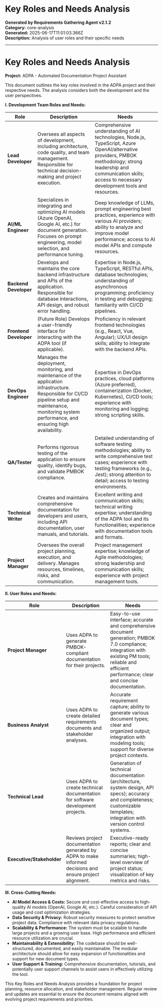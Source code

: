# Key Roles and Needs Analysis

**Generated by Requirements Gathering Agent v2.1.2**  
**Category:** core-analysis  
**Generated:** 2025-06-17T11:01:03.366Z  
**Description:** Analysis of user roles and their specific needs

---

# Key Roles and Needs Analysis

**Project:** ADPA - Automated Documentation Project Assistant

This document outlines the key roles involved in the ADPA project and their respective needs.  The analysis considers both the development and the user perspectives.

**I. Development Team Roles and Needs:**

| Role                     | Description                                                                                                                                                                                                                         | Needs                                                                                                                                                                                                         |
|--------------------------|----------------------------------------------------------------------------------------------------------------------------------------------------------------------------------------------------------------------------------------------------|--------------------------------------------------------------------------------------------------------------------------------------------------------------------------------------------------------------------|
| **Lead Developer**        | Oversees all aspects of development, including architecture, code quality, and team management. Responsible for technical decision-making and project execution.                                                                      | Comprehensive understanding of AI technologies, Node.js, TypeScript, Azure OpenAI/alternative providers, PMBOK methodology; strong leadership and communication skills; access to necessary development tools and resources.                     |
| **AI/ML Engineer**       | Specializes in integrating and optimizing AI models (Azure OpenAI, Google AI, etc.) for document generation.  Focuses on prompt engineering, model selection, and performance tuning.                                                                | Deep knowledge of LLMs, prompt engineering best practices, experience with various AI providers; ability to analyze and improve model performance; access to AI model APIs and compute resources.                                         |
| **Backend Developer**     | Develops and maintains the core backend infrastructure and APIs of the application. Responsible for database interactions, API design, and robust error handling.                                                                            | Expertise in Node.js, TypeScript, RESTful APIs, database technologies; understanding of asynchronous programming; proficiency in testing and debugging; familiarity with CI/CD pipelines.                                       |
| **Frontend Developer**    | (Future Role) Develops a user-friendly interface for interacting with the ADPA tool (if applicable).                                                                                                                              | Proficiency in relevant frontend technologies (e.g., React, Vue, Angular); UX/UI design skills; ability to integrate with the backend APIs.                                                                             |
| **DevOps Engineer**       | Manages the deployment, monitoring, and maintenance of the application infrastructure. Responsible for CI/CD pipeline setup and maintenance, monitoring system performance, and ensuring high availability.                                            | Expertise in DevOps practices, cloud platforms (Azure preferred), containerization (Docker, Kubernetes), CI/CD tools; experience with monitoring and logging; strong scripting skills.                                                     |
| **QA/Tester**             | Performs rigorous testing of the application to ensure quality, identify bugs, and validate PMBOK compliance.                                                                                                                            | Detailed understanding of software testing methodologies; ability to write comprehensive test cases; experience with testing frameworks (e.g., Jest); strong attention to detail; access to testing environments.                               |
| **Technical Writer**      | Creates and maintains comprehensive documentation for developers and users, including API documentation, user manuals, and tutorials.                                                                                                        | Excellent writing and communication skills; technical writing expertise; understanding of the ADPA tool and its functionalities; experience with documentation tools and formats.                                                   |
| **Project Manager**       | Oversees the overall project planning, execution, and delivery. Manages resources, timelines, risks, and communication.                                                                                                                  | Project management expertise; knowledge of Agile methodologies; strong leadership and communication skills; experience with project management tools.                                                                        |


**II. User Roles and Needs:**

| Role                     | Description                                                                                                  | Needs                                                                                                                                                                    |
|--------------------------|--------------------------------------------------------------------------------------------------------------|-------------------------------------------------------------------------------------------------------------------------------------------------------------------------------|
| **Project Manager**       | Uses ADPA to generate PMBOK-compliant documentation for their projects.                                         | Easy-to-use interface; accurate and comprehensive document generation; PMBOK 7.0 compliance; integration with existing PM tools; reliable and efficient performance; clear and concise documentation. |
| **Business Analyst**     | Uses ADPA to create detailed requirements documents and stakeholder analyses.                                  | Accurate requirement capture; ability to generate various document types; clear and organized output; integration with modeling tools; support for diverse project contexts.                                |
| **Technical Lead**        | Uses ADPA to create technical documentation for software development projects.                                    | Generation of technical documentation (architecture, system design, API specs); accuracy and completeness; customizable templates; integration with version control systems.                                      |
| **Executive/Stakeholder** | Reviews project documentation generated by ADPA to make informed decisions and ensure project alignment.        | Executive-ready reports; clear and concise summaries; high-level overview of project status; visualization of key metrics and risks.                                                     |


**III. Cross-Cutting Needs:**

* **AI Model Access & Costs:**  Secure and cost-effective access to high-quality AI models (OpenAI, Google AI, etc.).  Careful consideration of API usage and cost optimization strategies.
* **Data Security & Privacy:**  Robust security measures to protect sensitive project data.  Compliance with relevant data privacy regulations.
* **Scalability & Performance:** The system must be scalable to handle large projects and a growing user base.  High performance and efficient resource utilization are crucial.
* **Maintainability & Extensibility:** The codebase should be well-structured, documented, and easily maintainable.  The modular architecture should allow for easy expansion of functionalities and support for new document types.
* **User Support & Training:**  Comprehensive documentation, tutorials, and potentially user support channels to assist users in effectively utilizing the tool.


This Key Roles and Needs Analysis provides a foundation for project planning, resource allocation, and stakeholder management.  Regular review and updates are essential to ensure the document remains aligned with evolving project requirements and priorities.

